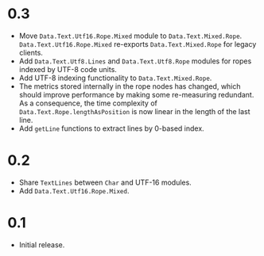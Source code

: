# 0.3

* Move `Data.Text.Utf16.Rope.Mixed` module to `Data.Text.Mixed.Rope`. `Data.Text.Utf16.Rope.Mixed` re-exports `Data.Text.Mixed.Rope` for legacy clients.
* Add `Data.Text.Utf8.Lines` and `Data.Text.Utf8.Rope` modules for ropes indexed by UTF-8 code units.
* Add UTF-8 indexing functionality to `Data.Text.Mixed.Rope`.
* The metrics stored internally in the rope nodes has changed, which should improve performance by making some re-measuring redundant. As a consequence, the time complexity of `Data.Text.Rope.lengthAsPosition` is now linear in the length of the last line.
* Add `getLine` functions to extract lines by 0-based index.

# 0.2

* Share `TextLines` between `Char` and UTF-16 modules.
* Add `Data.Text.Utf16.Rope.Mixed`.

# 0.1

* Initial release.
